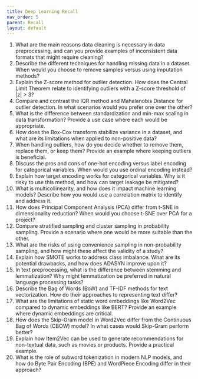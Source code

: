 ```yaml
---
title: Deep Learning Recall
nav_order: 5
parent: Recall
layout: default
---
```


1. What are the main reasons data cleaning is necessary in data preprocessing, and can you provide examples of inconsistent data formats that might require cleaning?
2. Describe the different techniques for handling missing data in a dataset. When would you choose to remove samples versus using imputation methods?
3. Explain the Z-score method for outlier detection. How does the Central Limit Theorem relate to identifying outliers with a Z-score threshold of |z| > 3?
4. Compare and contrast the IQR method and Mahalanobis Distance for outlier detection. In what scenarios would you prefer one over the other?
5. What is the difference between standardization and min-max scaling in data transformation? Provide a use case where each would be appropriate.
6. How does the Box-Cox transform stabilize variance in a dataset, and what are its limitations when applied to non-positive data?
7. When handling outliers, how do you decide whether to remove them, replace them, or keep them? Provide an example where keeping outliers is beneficial.
8. Discuss the pros and cons of one-hot encoding versus label encoding for categorical variables. When would you use ordinal encoding instead?
9. Explain how target encoding works for categorical variables. Why is it risky to use this method, and how can target leakage be mitigated?
10. What is multicollinearity, and how does it impact machine learning models? Describe how you would use a correlation matrix to identify and address it.
11. How does Principal Component Analysis (PCA) differ from t-SNE in dimensionality reduction? When would you choose t-SNE over PCA for a project?
12. Compare stratified sampling and cluster sampling in probability sampling. Provide a scenario where one would be more suitable than the other.
13. What are the risks of using convenience sampling in non-probability sampling, and how might these affect the validity of a study?
14. Explain how SMOTE works to address class imbalance. What are its potential drawbacks, and how does ADASYN improve upon it?
15. In text preprocessing, what is the difference between stemming and lemmatization? Why might lemmatization be preferred in natural language processing tasks?
16. Describe the Bag of Words (BoW) and TF-IDF methods for text vectorization. How do their approaches to representing text differ?
17. What are the limitations of static word embeddings like Word2Vec compared to dynamic embeddings like BERT? Provide an example where dynamic embeddings are critical.
18. How does the Skip-Gram model in Word2Vec differ from the Continuous Bag of Words (CBOW) model? In what cases would Skip-Gram perform better?
19. Explain how Item2Vec can be used to generate recommendations for non-textual data, such as movies or products. Provide a practical example.
20. What is the role of subword tokenization in modern NLP models, and how do Byte Pair Encoding (BPE) and WordPiece Encoding differ in their approach?